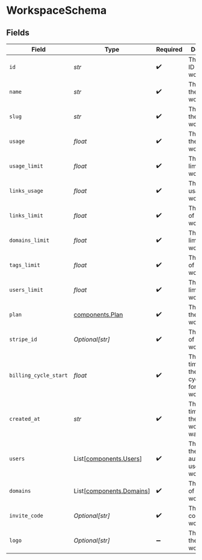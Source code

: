 # WorkspaceSchema


## Fields

| Field                                                              | Type                                                               | Required                                                           | Description                                                        |
| ------------------------------------------------------------------ | ------------------------------------------------------------------ | ------------------------------------------------------------------ | ------------------------------------------------------------------ |
| `id`                                                               | *str*                                                              | :heavy_check_mark:                                                 | The unique ID of the workspace.                                    |
| `name`                                                             | *str*                                                              | :heavy_check_mark:                                                 | The name of the workspace.                                         |
| `slug`                                                             | *str*                                                              | :heavy_check_mark:                                                 | The slug of the workspace.                                         |
| `usage`                                                            | *float*                                                            | :heavy_check_mark:                                                 | The usage of the workspace.                                        |
| `usage_limit`                                                      | *float*                                                            | :heavy_check_mark:                                                 | The usage limit of the workspace.                                  |
| `links_usage`                                                      | *float*                                                            | :heavy_check_mark:                                                 | The links usage of the workspace.                                  |
| `links_limit`                                                      | *float*                                                            | :heavy_check_mark:                                                 | The links limit of the workspace.                                  |
| `domains_limit`                                                    | *float*                                                            | :heavy_check_mark:                                                 | The domains limit of the workspace.                                |
| `tags_limit`                                                       | *float*                                                            | :heavy_check_mark:                                                 | The tags limit of the workspace.                                   |
| `users_limit`                                                      | *float*                                                            | :heavy_check_mark:                                                 | The users limit of the workspace.                                  |
| `plan`                                                             | [components.Plan](../../models/components/plan.md)                 | :heavy_check_mark:                                                 | The plan of the workspace.                                         |
| `stripe_id`                                                        | *Optional[str]*                                                    | :heavy_check_mark:                                                 | The Stripe ID of the workspace.                                    |
| `billing_cycle_start`                                              | *float*                                                            | :heavy_check_mark:                                                 | The date and time when the billing cycle starts for the workspace. |
| `created_at`                                                       | *str*                                                              | :heavy_check_mark:                                                 | The date and time when the workspace was created.                  |
| `users`                                                            | List[[components.Users](../../models/components/users.md)]         | :heavy_check_mark:                                                 | The role of the authenticated user in the workspace.               |
| `domains`                                                          | List[[components.Domains](../../models/components/domains.md)]     | :heavy_check_mark:                                                 | The domains of the workspace.                                      |
| `invite_code`                                                      | *Optional[str]*                                                    | :heavy_check_mark:                                                 | The invite code of the workspace.                                  |
| `logo`                                                             | *Optional[str]*                                                    | :heavy_minus_sign:                                                 | The logo of the workspace.                                         |